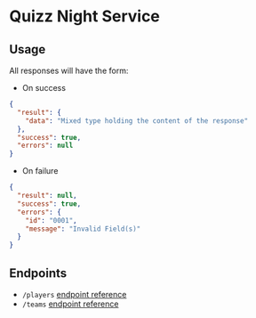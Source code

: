 # Quizz Night Service

## Usage

All responses will have the form:

- On success 
```json
{
  "result": {
    "data": "Mixed type holding the content of the response"
  },
  "success": true,
  "errors": null
}
```
- On failure
```json
{
  "result": null,
  "success": true,
  "errors": {
    "id": "0001",
    "message": "Invalid Field(s)"
  }
}
```

## Endpoints

- `/players` [endpoint reference](docker/players/README.md)
- `/teams` [endpoint reference](docker/teams/README.md)


